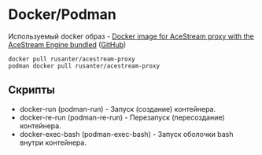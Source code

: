 # Docker/Podman
Используемый docker образ - [Docker image for AceStream proxy with the AceStream Engine bundled](https://hub.docker.com/r/rusanter/acestream-proxy) ([GitHub](https://github.com/rusanter/acestream-docker))
```
docker pull rusanter/acestream-proxy
podman docker pull rusanter/acestream-proxy
```
## Скрипты

- docker-run (podman-run) - Запуск (создание) контейнера.
- docker-re-run (podman-re-run) - Перезапуск (пересоздание) контейнера.
- docker-exec-bash (podman-exec-bash) - Запуск оболочки bash внутри контейнера.
